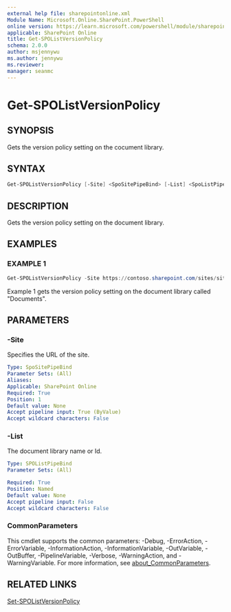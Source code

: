 ```yaml
---
external help file: sharepointonline.xml
Module Name: Microsoft.Online.SharePoint.PowerShell
online version: https://learn.microsoft.com/powershell/module/sharepoint-online/get-spolistversionpolicy
applicable: SharePoint Online
title: Get-SPOListVersionPolicy
schema: 2.0.0
author: msjennywu
ms.author: jennywu
ms.reviewer:
manager: seanmc
---
```


# Get-SPOListVersionPolicy

## SYNOPSIS

Gets the version policy setting on the cocument library.

## SYNTAX

```powershell
Get-SPOListVersionPolicy [-Site] <SpoSitePipeBind> [-List] <SpoListPipeBind> [<CommonParameters>]
```

## DESCRIPTION

Gets the version policy setting on the document library.

## EXAMPLES

### EXAMPLE 1

```powershell
Get-SPOListVersionPolicy -Site https://contoso.sharepoint.com/sites/site1 -List "Documents"
```

Example 1 gets the version policy setting on the document library called "Documents".

## PARAMETERS

### -Site

Specifies the URL of the site.

```yaml
Type: SpoSitePipeBind
Parameter Sets: (All)
Aliases:
Applicable: SharePoint Online
Required: True
Position: 1
Default value: None
Accept pipeline input: True (ByValue)
Accept wildcard characters: False
```

### -List

The document library name or Id.

```yaml
Type: SPOListPipeBind
Parameter Sets: (All)

Required: True
Position: Named
Default value: None
Accept pipeline input: False
Accept wildcard characters: False
```

### CommonParameters

This cmdlet supports the common parameters: -Debug, -ErrorAction, -ErrorVariable, -InformationAction, -InformationVariable, -OutVariable, -OutBuffer, -PipelineVariable, -Verbose, -WarningAction, and -WarningVariable. For more information, see [about_CommonParameters](https://go.microsoft.com/fwlink/?LinkID=113216).

## RELATED LINKS

[Set-SPOListVersionPolicy](Set-SPOListVersionPolicy.md)